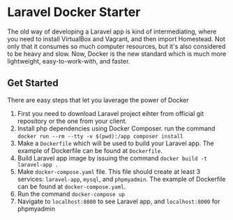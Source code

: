 # Laravel Docker Starter
The old way of developing a Laravel app is kind of intermediating, where you need to install VirtualBox and Vagrant, and then import Homestead. Not only that it consumes so much computer resources, but it's also considered to be heavy and slow. Now, Docker is the new standard which is much more lightweight, easy-to-work-with, and faster.

## Get Started
There are easy steps that let you laverage the power of Docker
1. First you need to download Laravel project eihter from official git repository or the one from your client.
2. Install php dependencies using Docker Composer. run the command `docker run --rm --tty -v $(pwd):/app composer install`
3. Make a `Dockerfile` which will be used to build your Laravel app. The example of Dockerfile can be found at `Dockerfile`.
4. Build Laravel app image by issuing the command `docker build -t laravel-app .`
5. Make `docker-compose.yaml` file. This file should create at least 3 services: `laravel-app`, `mysql`, and `phpmyadmin`. The example of Dockerfile can be found at `docker-compose.yaml`.
6. Run the command `docker-compose up`
7. Navigate to `localhost:8080` to see Laravel app, and `localhost:8000` for phpmyadmin
